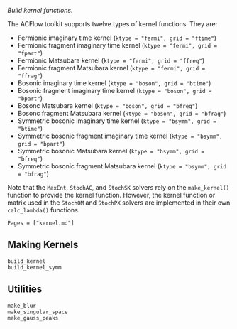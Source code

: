 *Build kernel functions.*

The ACFlow toolkit supports twelve types of kernel functions. They are:

* Fermionic imaginary time kernel (`ktype = "fermi", grid = "ftime"`)
* Fermionic fragment imaginary time kernel (`ktype = "fermi", grid = "fpart"`)
* Fermionic Matsubara kernel (`ktype = "fermi", grid = "ffreq"`)
* Fermionic fragment Matsubara kernel (`ktype = "fermi", grid = "ffrag"`)
* Bosonic imaginary time kernel (`ktype = "boson", grid = "btime"`)
* Bosonic fragment imaginary time kernel (`ktype = "boson", grid = "bpart"`)
* Bosonc Matsubara kernel (`ktype = "boson", grid = "bfreq"`)
* Bosonc fragment Matsubara kernel (`ktype = "boson", grid = "bfrag"`)
* Symmetric bosonic imaginary time kernel (`ktype = "bsymm", grid = "btime"`)
* Symmetric bosonic fragment imaginary time kernel (`ktype = "bsymm", grid = "bpart"`)
* Symmetric bosonic Matsubara kernel (`ktype = "bsymm", grid = "bfreq"`)
* Symmetric bosonic fragment Matsubara kernel (`ktype = "bsymm", grid = "bfrag"`)

Note that the `MaxEnt`, `StochAC`, and `StochSK` solvers rely on the `make_kernel()` function to provide the kernel function. However, the kernel function or matrix used in the `StochOM` and `StochPX` solvers are implemented in their own `calc_lambda()` functions.

```@index
Pages = ["kernel.md"]
```

## Making Kernels

```@docs
build_kernel
build_kernel_symm
```

## Utilities

```@docs
make_blur
make_singular_space
make_gauss_peaks
```
